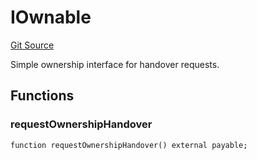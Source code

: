 # IOwnable
[Git Source](https://github.com/Moloch-Mystics/dagon/blob/efc921a89c26d7bf4ef258e73ffcf64e1bdef80a/src/Dagon.sol)

Simple ownership interface for handover requests.


## Functions
### requestOwnershipHandover


```solidity
function requestOwnershipHandover() external payable;
```

